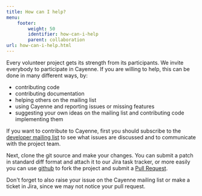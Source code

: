 ```yaml
---
title: How can I help?
menu:  
    footer:
        weight: 50
        identifier: how-can-i-help
        parent: collaboration
url: how-can-i-help.html
---
```

Every volunteer project gets its strength from its participants. We invite
everybody to participate in Cayenne. If you are willing to help,
this can be done in many different ways, by:

* contributing code
* contributing documentation
* helping others on the mailing list
* using Cayenne and reporting issues or missing features
* suggesting your own ideas on the mailing list and contributing code
implementing them

If you want to contribute to Cayenne, first you should subscribe
to the [developer mailing list](mailing-lists.html) to see what issues are discussed and to
communicate with the project team.

Next, clone the git source and make your changes. You can submit a patch in standard diff format and attach it to our Jira task tracker, or more easily you can use [github](https://github.com/apache/cayenne) to fork the project and submit a [Pull Request](https://help.github.com/articles/using-pull-requests/).

Don't forget to also raise your issue on the Cayenne mailing list or make a ticket in Jira, since we may not notice your pull request.